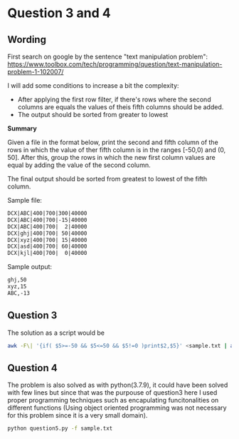 # Question 3 and 4
## Wording
First search on google by the sentence "text manipulation problem": https://www.toolbox.com/tech/programming/question/text-manipulation-problem-1-102007/

I will add some conditions to increase a bit the complexity:
- After applying the first row filter, if there's rows where the second columns are equals the values of theis fifth columns should be added.
- The output should be sorted from greater to lowest

**Summary**

Given a file in the format below, print the second and fifth column of the rows in which the value of ther fifth column is in the ranges [-50,0) and (0, 50]. After this, group the rows in which the new first column values are equal by adding the value of the second column.

The final output should be sorted from greatest to lowest of the fifth column.

Sample file:
```txt
DCX|ABC|400|700|300|40000
DCX|ABC|400|700|-15|40000
DCX|ABC|400|700|  2|40000
DCX|ghj|400|700| 50|40000
DCX|xyz|400|700| 15|40000
DCX|asd|400|700| 60|40000
DCX|kjl|400|700|  0|40000

```
Sample output:
```txt
ghj,50
xyz,15
ABC,-13
```

## Question 3
The solution as a script would be
```bash
awk -F\| '{if( $5>=-50 && $5<=50 && $5!=0 )print$2,$5}' <sample.txt | awk '{arr[$1]+=$2} END {for (i in arr) {print i","arr[i]}}' | sort -t, -rnk2
```

## Question 4
The problem is also solved as with python(3.7.9), it could have been solved with few lines but since that was the purpouse of question3 here I used proper programming techniques such as encapulating funcitonalities on different functions (Using object oriented programming was not necessary for this problem since it is a very small domain).

```bash
python question5.py -f sample.txt
```

